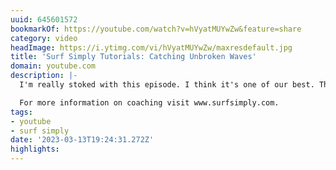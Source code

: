 ```yaml
---
uuid: 645601572
bookmarkOf: https://youtube.com/watch?v=hVyatMUYwZw&feature=share
category: video
headImage: https://i.ytimg.com/vi/hVyatMUYwZw/maxresdefault.jpg
title: 'Surf Simply Tutorials: Catching Unbroken Waves'
domain: youtube.com
description: |-
  I'm really stoked with this episode. I think it's one of our best. The timing is going to be different on every wave but this episode will give you a clear idea about what you should be thinking about when making that transition from surfing in the white water to surfing out the back. It's also really useful for surfers struggling to get their head around catching steeper waves.

  For more information on coaching visit www.surfsimply.com.
tags:
- youtube
- surf simply
date: '2023-03-13T19:24:31.272Z'
highlights:
---
```



